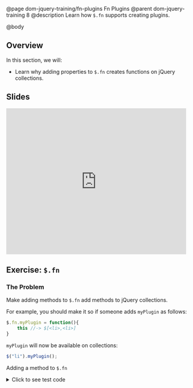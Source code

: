 @page dom-jquery-training/fn-plugins Fn Plugins
@parent dom-jquery-training 8
@description Learn how `$.fn` supports creating plugins.

@body


## Overview

In this section, we will:

- Learn why adding properties to `$.fn` creates
  functions on jQuery collections.

## Slides

<iframe src="https://docs.google.com/presentation/d/e/2PACX-1vREXUyrOD4QZr4jCHLaJoLceHH8jxVXSLwXnPVrkqi959816CqAYJ3O--gNgueasoNwbtyCnJd4EuC5/embed?start=false&loop=false&delayms=3000" frameborder="0" width="480" height="389" allowfullscreen="true" mozallowfullscreen="true" webkitallowfullscreen="true"></iframe>

## Exercise: `$.fn`


### The Problem

Make adding methods to `$.fn` add methods to
jQuery collections.  


For example, you should
make it so if someone adds `myPlugin` as follows:

```js
$.fn.myPlugin = function(){
    this //-> $[<li>,<li>]
}
```

`myPlugin` will now be available on collections:

```js
$("li").myPlugin();
```


Adding a method to `$.fn`

<details>
<summary>Click to see test code</summary>
```js
QUnit.test("$.fn", function(){
	expect(2);

	var div = document.createElement("div");

	$.fn.myPlugin = function(){
		QUnit.equal(this.length, 1);
		QUnit.equal(this[0], div);
	};

	$([div]).myPlugin();

});
```
</details>

Use the following CodePen to complete this exercise:

@sourceref ./7-events-part-2-end.html
@codepen
@highlight 77-78,only



### What you need to know

- `$.fn` is an alias for the collection's constructor's prototype.

### The solution

@sourceref ./8-fn-plugins-end.html
@codepen
@highlight 78,only

